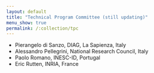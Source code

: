 ```yaml
---
layout: default
title: "Technical Program Committee (still updating)"
menu_show: true
permalink: /:collection/tpc
---
```


- Pierangelo di Sanzo, DIAG, La Sapienza, Italy
- Alessandro Pellegrini, National Research Council, Italy
- Paolo Romano, INESC-ID, Portugal
- Eric Rutten, INRIA, France
